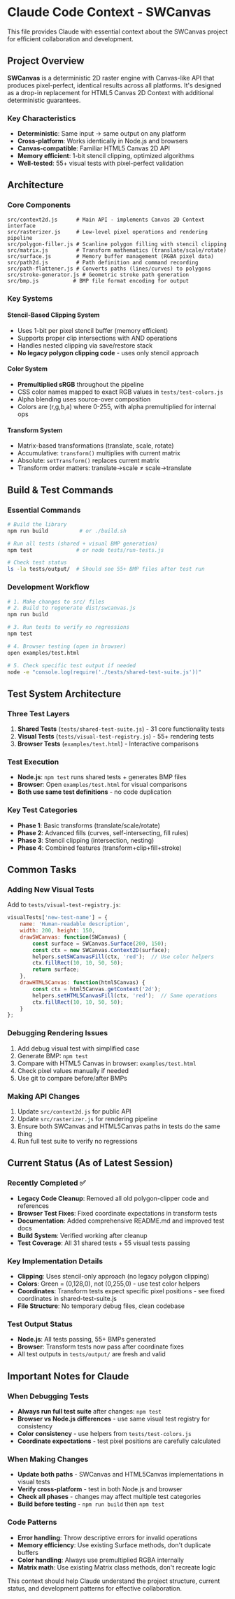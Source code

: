 # Claude Code Context - SWCanvas

This file provides Claude with essential context about the SWCanvas project for efficient collaboration and development.

## Project Overview

**SWCanvas** is a deterministic 2D raster engine with Canvas-like API that produces pixel-perfect, identical results across all platforms. It's designed as a drop-in replacement for HTML5 Canvas 2D Context with additional deterministic guarantees.

### Key Characteristics
- **Deterministic**: Same input → same output on any platform
- **Cross-platform**: Works identically in Node.js and browsers  
- **Canvas-compatible**: Familiar HTML5 Canvas 2D API
- **Memory efficient**: 1-bit stencil clipping, optimized algorithms
- **Well-tested**: 55+ visual tests with pixel-perfect validation

## Architecture

### Core Components
```
src/context2d.js      # Main API - implements Canvas 2D Context interface
src/rasterizer.js     # Low-level pixel operations and rendering pipeline  
src/polygon-filler.js # Scanline polygon filling with stencil clipping
src/matrix.js         # Transform mathematics (translate/scale/rotate)
src/surface.js        # Memory buffer management (RGBA pixel data)
src/path2d.js         # Path definition and command recording
src/path-flattener.js # Converts paths (lines/curves) to polygons
src/stroke-generator.js # Geometric stroke path generation
src/bmp.js           # BMP file format encoding for output
```

### Key Systems

#### Stencil-Based Clipping System
- Uses 1-bit per pixel stencil buffer (memory efficient)
- Supports proper clip intersections with AND operations
- Handles nested clipping via save/restore stack
- **No legacy polygon clipping code** - uses only stencil approach

#### Color System
- **Premultiplied sRGB** throughout the pipeline
- CSS color names mapped to exact RGB values in `tests/test-colors.js`
- Alpha blending uses source-over composition
- Colors are (r,g,b,a) where 0-255, with alpha premultiplied for internal ops

#### Transform System
- Matrix-based transformations (translate, scale, rotate)
- Accumulative: `transform()` multiplies with current matrix
- Absolute: `setTransform()` replaces current matrix
- Transform order matters: translate→scale ≠ scale→translate

## Build & Test Commands

### Essential Commands
```bash
# Build the library
npm run build          # or ./build.sh

# Run all tests (shared + visual BMP generation)
npm test              # or node tests/run-tests.js

# Check test status
ls -la tests/output/  # Should see 55+ BMP files after test run
```

### Development Workflow
```bash
# 1. Make changes to src/ files
# 2. Build to regenerate dist/swcanvas.js  
npm run build

# 3. Run tests to verify no regressions
npm test

# 4. Browser testing (open in browser)
open examples/test.html

# 5. Check specific test output if needed
node -e "console.log(require('./tests/shared-test-suite.js'))"
```

## Test System Architecture

### Three Test Layers
1. **Shared Tests** (`tests/shared-test-suite.js`) - 31 core functionality tests
2. **Visual Tests** (`tests/visual-test-registry.js`) - 55+ rendering tests  
3. **Browser Tests** (`examples/test.html`) - Interactive comparisons

### Test Execution
- **Node.js**: `npm test` runs shared tests + generates BMP files
- **Browser**: Open `examples/test.html` for visual comparisons
- **Both use same test definitions** - no code duplication

### Key Test Categories
- **Phase 1**: Basic transforms (translate/scale/rotate)
- **Phase 2**: Advanced fills (curves, self-intersecting, fill rules)
- **Phase 3**: Stencil clipping (intersection, nesting)
- **Phase 4**: Combined features (transform+clip+fill+stroke)

## Common Tasks

### Adding New Visual Tests
Add to `tests/visual-test-registry.js`:
```javascript
visualTests['new-test-name'] = {
    name: 'Human-readable description',
    width: 200, height: 150,
    drawSWCanvas: function(SWCanvas) {
        const surface = SWCanvas.Surface(200, 150);
        const ctx = new SWCanvas.Context2D(surface);
        helpers.setSWCanvasFill(ctx, 'red');  // Use color helpers
        ctx.fillRect(10, 10, 50, 50);
        return surface;
    },
    drawHTML5Canvas: function(html5Canvas) {
        const ctx = html5Canvas.getContext('2d');
        helpers.setHTML5CanvasFill(ctx, 'red');  // Same operations
        ctx.fillRect(10, 10, 50, 50);
    }
};
```

### Debugging Rendering Issues
1. Add debug visual test with simplified case
2. Generate BMP: `npm test`  
3. Compare with HTML5 Canvas in browser: `examples/test.html`
4. Check pixel values manually if needed
5. Use git to compare before/after BMPs

### Making API Changes
1. Update `src/context2d.js` for public API
2. Update `src/rasterizer.js` for rendering pipeline
3. Ensure both SWCanvas and HTML5Canvas paths in tests do the same thing
4. Run full test suite to verify no regressions

## Current Status (As of Latest Session)

### Recently Completed ✅
- **Legacy Code Cleanup**: Removed all old polygon-clipper code and references
- **Browser Test Fixes**: Fixed coordinate expectations in transform tests  
- **Documentation**: Added comprehensive README.md and improved test docs
- **Build System**: Verified working after cleanup
- **Test Coverage**: All 31 shared tests + 55 visual tests passing

### Key Implementation Details
- **Clipping**: Uses stencil-only approach (no legacy polygon clipping)
- **Colors**: Green = (0,128,0), not (0,255,0) - use test color helpers
- **Coordinates**: Transform tests expect specific pixel positions - see fixed coordinates in shared-test-suite.js
- **File Structure**: No temporary debug files, clean codebase

### Test Output Status
- **Node.js**: All tests passing, 55+ BMPs generated
- **Browser**: Transform tests now pass after coordinate fixes
- All test outputs in `tests/output/` are fresh and valid

## Important Notes for Claude

### When Debugging Tests
- **Always run full test suite** after changes: `npm test`
- **Browser vs Node.js differences** - use same visual test registry for consistency
- **Color consistency** - use helpers from `tests/test-colors.js`
- **Coordinate expectations** - test pixel positions are carefully calculated

### When Making Changes  
- **Update both paths** - SWCanvas and HTML5Canvas implementations in visual tests
- **Verify cross-platform** - test in both Node.js and browser
- **Check all phases** - changes may affect multiple test categories
- **Build before testing** - `npm run build` then `npm test`

### Code Patterns
- **Error handling**: Throw descriptive errors for invalid operations
- **Memory efficiency**: Use existing Surface methods, don't duplicate buffers  
- **Color handling**: Always use premultiplied RGBA internally
- **Matrix math**: Use existing Matrix class methods, don't recreate logic

This context should help Claude understand the project structure, current status, and development patterns for effective collaboration.